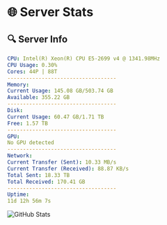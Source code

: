 # 🌐 Server Stats
## 🔍 Server Info
```yaml
CPU: Intel(R) Xeon(R) CPU E5-2699 v4 @ 1341.98MHz
CPU Usage: 0.30%
Cores: 44P | 88T
-----------------------------------
Memory:
Current Usage: 145.08 GB/503.74 GB
Available: 355.22 GB
-----------------------------------
Disk:
Current Usage: 60.47 GB/1.71 TB
Free: 1.57 TB
-----------------------------------
GPU:
No GPU detected
-----------------------------------
Network:
Current Transfer (Sent): 10.33 MB/s
Current Transfer (Received): 88.87 KB/s
Total Sent: 18.33 TB
Total Received: 170.41 GB
-----------------------------------
Uptime:
11d 12h 56m 7s
```
![GitHub Stats](https://img.shields.io/badge/Updated-2025-03-19_10:18:56-blue)